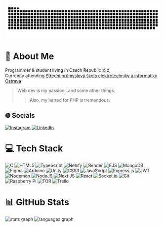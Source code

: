 <div align="center">
  <img alt="snake eating my contribution" src="https://github.com/odczik/odczik/blob/output/github-contribution-grid-snake-dark.svg">
</div>

# 💫 About Me
Programmer & student living in Czech Republic 🇨🇿 <br />
Currently attending [Střední průmyslová škola elektrotechniky a informatiky Ostrava](https://www.spseiostrava.cz/cs/)
> Web dev is my passion ..and some other things.
> > Also, my hatred for PHP is tremendous.


## 🌐 Socials
[![Instagram](https://img.shields.io/badge/Instagram-%23E4405F.svg?logo=Instagram&logoColor=white)](https://instagram.com/dostal._.ondrej) [![LinkedIn](https://img.shields.io/badge/LinkedIn-%230077B5.svg?logo=linkedin&logoColor=white)](https://linkedin.com/in/ond%C5%99ej-dost%C3%A1l-318813309) 

# 💻 Tech Stack
![C](https://img.shields.io/badge/c-%2300599C.svg?style=for-the-badge&logo=c&logoColor=white) ![HTML5](https://img.shields.io/badge/html5-%23E34F26.svg?style=for-the-badge&logo=html5&logoColor=white) ![TypeScript](https://img.shields.io/badge/typescript-%23007ACC.svg?style=for-the-badge&logo=typescript&logoColor=white) ![Netlify](https://img.shields.io/badge/netlify-%23000000.svg?style=for-the-badge&logo=netlify&logoColor=#00C7B7) ![Render](https://img.shields.io/badge/Render-%46E3B7.svg?style=for-the-badge&logo=render&logoColor=white) ![EJS](https://img.shields.io/badge/ejs-%23B4CA65.svg?style=for-the-badge&logo=ejs&logoColor=black) ![MongoDB](https://img.shields.io/badge/MongoDB-%234ea94b.svg?style=for-the-badge&logo=mongodb&logoColor=white) ![Figma](https://img.shields.io/badge/figma-%23F24E1E.svg?style=for-the-badge&logo=figma&logoColor=white) ![Arduino](https://img.shields.io/badge/-Arduino-00979D?style=for-the-badge&logo=Arduino&logoColor=white) ![Unity](https://img.shields.io/badge/unity-%23000000.svg?style=for-the-badge&logo=unity&logoColor=white) ![CSS3](https://img.shields.io/badge/css3-%231572B6.svg?style=for-the-badge&logo=css3&logoColor=white) ![JavaScript](https://img.shields.io/badge/javascript-%23323330.svg?style=for-the-badge&logo=javascript&logoColor=%23F7DF1E) ![Express.js](https://img.shields.io/badge/express.js-%23404d59.svg?style=for-the-badge&logo=express&logoColor=%2361DAFB) ![JWT](https://img.shields.io/badge/JWT-black?style=for-the-badge&logo=JSON%20web%20tokens) ![Nodemon](https://img.shields.io/badge/NODEMON-%23323330.svg?style=for-the-badge&logo=nodemon&logoColor=%BBDEAD) ![NodeJS](https://img.shields.io/badge/node.js-6DA55F?style=for-the-badge&logo=node.js&logoColor=white) ![Next JS](https://img.shields.io/badge/Next-black?style=for-the-badge&logo=next.js&logoColor=white) ![React](https://img.shields.io/badge/react-%2320232a.svg?style=for-the-badge&logo=react&logoColor=%2361DAFB) ![Socket.io](https://img.shields.io/badge/Socket.io-black?style=for-the-badge&logo=socket.io&badgeColor=010101) ![Git](https://img.shields.io/badge/git-%23F05033.svg?style=for-the-badge&logo=git&logoColor=white) ![Raspberry Pi](https://img.shields.io/badge/-Raspberry_Pi-C51A4A?style=for-the-badge&logo=Raspberry-Pi) ![TOR](https://img.shields.io/badge/tor-%237E4798.svg?style=for-the-badge&logo=tor-project&logoColor=white) ![Trello](https://img.shields.io/badge/Trello-%23026AA7.svg?style=for-the-badge&logo=Trello&logoColor=white)
# 📊 GitHub Stats

<div>
  
  <!--![](https://github-readme-stats.vercel.app/api?username=odczik&theme=dark&hide_border=false&include_all_commits=false&count_private=true)<br/>-->
  <!--![](https://github-readme-streak-stats.herokuapp.com/?user=odczik&theme=dark&hide_border=false)<br/>-->
  <!--![](https://github-readme-stats.vercel.app/api/top-langs/?username=odczik&theme=dark&hide_border=false&include_all_commits=false&count_private=true&layout=compact)-->

  <img src="https://github-readme-stats.vercel.app/api?username=odczik&theme=dark&hide_border=false&include_all_commits=false&count_private=true" height="150" alt="stats graph"  />
  <img src="https://github-readme-stats.vercel.app/api/top-langs/?username=odczik&theme=dark&hide_border=false&include_all_commits=false&count_private=true&layout=compact" height="150" alt="languages graph"  />
  
</div>

<!-- Proudly created with GPRM ( https://gprm.itsvg.in ) -->







<!--<h1 align="center">Web dev is my passion ..and some other things.</h1>

###

<div align="center">
  <img src="https://github-readme-stats.vercel.app/api?hide_title=true&hide_rank=false&show_icons=true&include_all_commits=true&count_private=true&disable_animations=false&theme=react&locale=en&hide_border=false&username=odczik" height="150" alt="stats graph"  />
  <img src="https://github-readme-stats.vercel.app/api/top-langs?locale=en&hide_title=false&layout=compact&card_width=320&langs_count=5&theme=react&hide_border=false&username=odczik" height="150" alt="languages graph"  />
</div>

###

<div align="center">
  <img alt="snake eating my contribution" src="https://github.com/odczik/odczik/blob/output/github-contribution-grid-snake-dark.svg">
</div>

###
-->
